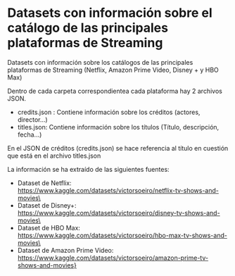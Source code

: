 # Datasets con información sobre el catálogo de las principales plataformas de Streaming
Datasets con información sobre los catálogos de las principales plataformas de Streaming (Netflix, Amazon Prime Video, Disney + y HBO Max)

Dentro de cada carpeta correspondientea cada plataforma hay 2 archivos JSON.

  - credits.json : Contiene información sobre los créditos (actores, director...)
  - titles.json: Contiene información sobre los títulos (Título, descripción, fecha...)

En el JSON de créditos (credits.json) se hace referencia al título en cuestión que está en el archivo titles.json

La información se ha extraído de las siguientes fuentes:
 - Dataset de Netflix: https://www.kaggle.com/datasets/victorsoeiro/netflix-tv-shows-and-movies\
 - Dataset de Disney+: https://www.kaggle.com/datasets/victorsoeiro/disney-tv-shows-and-movies\
 - Dataset de HBO Max: https://www.kaggle.com/datasets/victorsoeiro/hbo-max-tv-shows-and-movies\
 - Dataset de Amazon Prime Video: https://www.kaggle.com/datasets/victorsoeiro/amazon-prime-tv-shows-and-movies}
